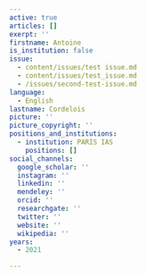 ```yaml
---
active: true
articles: []
exerpt: ''
firstname: Antoine
is_institution: false
issue:
  - content/issues/test issue.md
  - content/issues/test_issue.md
  - /issues/second-test-issue.md
language:
  - English
lastname: Cordelois
picture: ''
picture_copyright: ''
positions_and_institutions:
  - institution: PARIS IAS
    positions: []
social_channels:
  google_scholar: ''
  instagram: ''
  linkedin: ''
  mendeley: ''
  orcid: ''
  researchgate: ''
  twitter: ''
  website: ''
  wikipedia: ''
years:
  - 2021

---
```

